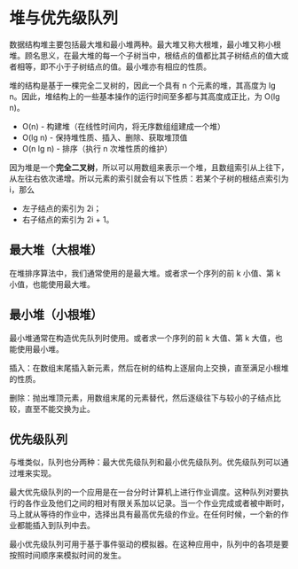 # 堆与优先级队列

数据结构堆主要包括最大堆和最小堆两种。最大堆又称大根堆，最小堆又称小根堆。顾名思义，在最大堆的每一个子树当中，根结点的值都比其子树结点的值大或者相等，即不小于子树结点的值。最小堆亦有相应的性质。

堆的结构是基于一棵完全二叉树的，因此一个具有 n 个元素的堆，其高度为 lg n。因此，堆结构上的一些基本操作的运行时间至多都与其高度成正比，为 O(lg n)。

* O(n) - 构建堆（在线性时间内，将无序数组组建成一个堆）
* O(lg n) - 保持堆性质、插入、删除、获取堆顶值
* O(n lg n) - 排序（执行 n 次堆性质的维护）



因为堆是一个**完全二叉树**，所以可以用数组来表示一个堆，且数组索引从上往下，从左往右依次递增。所以元素的索引就会有以下性质：若某个子树的根结点索引为 i，那么

* 左子结点的索引为 2i；
* 右子结点的索引为 2i + 1。





## 最大堆（大根堆）

在堆排序算法中，我们通常使用的是最大堆。或者求一个序列的前 k 小值、第 k 小值，也能使用最大堆。



## 最小堆（小根堆）

最小堆通常在构造优先队列时使用。或者求一个序列的前 k 大值、第 k 大值，也能使用最小堆。



插入：在数组末尾插入新元素，然后在树的结构上逐层向上交换，直至满足小根堆的性质。

删除：抛出堆顶元素，用数组末尾的元素替代，然后逐级往下与较小的子结点比较，直至不能交换为止。





## 优先级队列

与堆类似，队列也分两种：最大优先级队列和最小优先级队列。优先级队列可以通过堆来实现。

最大优先级队列的一个应用是在一台分时计算机上进行作业调度。这种队列对要执行的各作业及他们之间的相对有限关系加以记录。当一个作业完成或者被中断时，马上就从等待的作业中，选择出具有最高优先级的作业。在任何时候，一个新的作业都能插入到队列中去。

最小优先级队列可用于基于事件驱动的模拟器。在这种应用中，队列中的各项是要按照时间顺序来模拟时间的发生。